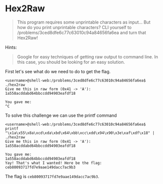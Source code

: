 # Hex2Raw

> This program requires some unprintable characters as input... But how do you print unprintable characters? CLI yourself to /problems/3ced8dfe6c77c63010c94a84656fa6ea and turn that Hex2Raw!

Hints:

> Google for easy techniques of getting raw output to command line. In this case, you should be looking for an easy solution.

First let's see what do we need to do to get the flag.

```
<username>@shell-web:/problems/3ced8dfe6c77c63010c94a84656fa6ea$ ./hex2raw
Give me this in raw form (0x41 -> 'A'):
1a558acddabd64bbccdd94903eafdf18

You gave me:
^C
```

To solve this challenge we can use the printf command
```
<username>@shell-web:/problems/3ced8dfe6c77c63010c94a84656fa6ea$ printf "\x1a\x55\x8a\xcd\xda\xbd\x64\xbb\xcc\xdd\x94\x90\x3e\xaf\xdf\x18" | ./hex2raw
Give me this in raw form (0x41 -> 'A'):
1a558acddabd64bbccdd94903eafdf18

You gave me:
1a558acddabd64bbccdd94903eafdf18
Yay! That's what I wanted! Here be the flag:
ceb80093717fd7e9aae149dacc7ac9b3
```

The flag is `ceb80093717fd7e9aae149dacc7ac9b3`.